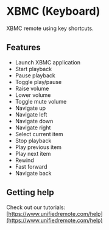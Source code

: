 # XBMC (Keyboard)
XBMC remote using key shortcuts.

## Features
*  Launch XBMC application
*  Start playback
*  Pause playback
*  Toggle play/pause
*  Raise volume
*  Lower volume
*  Toggle mute volume
*  Navigate up
*  Navigate left
*  Navigate down
*  Navigate right
*  Select current item
*  Stop playback
*  Play previous item
*  Play next item
*  Rewind
*  Fast forward
*  Navigate back

## Getting help
Check out our tutorials: <br>
[https://www.unifiedremote.com/help](https://www.unifiedremote.com/help)
